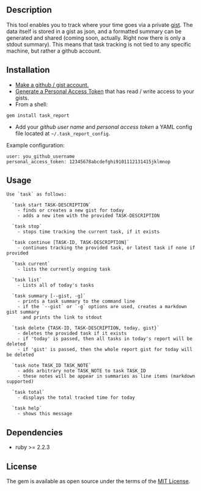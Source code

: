 ## Description

This tool enables you to track where your time goes via a private [gist](https://gist.github.com). The data itself is stored in a gist as json, and a formatted summary can be generated and shared (coming soon, actually. Right now there is only a stdout summary). This means that task tracking is not tied to any specific machine, but rather a github account.

## Installation

- [Make a github / gist account.](https://github.com/join?return_to=https%3A%2F%2Fgist.github.com%2F%3Fsignup%3Dtrue&source=header-gist)
- [Generate a Personal Access Token](https://help.github.com/articles/creating-an-access-token-for-command-line-use/) that has read / write access to your gists.
- From a shell:
```shell
gem install task_report
```

- Add your *github user name* and *personal access token* a YAML config file located at `~/.task_report_config`.

Example configuration:
```
user: you_github_username
personal_access_token: 12345678abcdefghi9101112131415jklmnop
```

## Usage

```
Use `task` as follows:

  `task start TASK-DESCRIPTION`
    - finds or creates a new gist for today
    - adds a new item with the provided TASK-DESCRIPTION

  `task stop`
    - stops time tracking the current task, if it exists

  `task continue [TASK-ID, TASK-DESCRIPTION]`
    - continues tracking the provided task, or latest task if none if provided

  `task current`
    - lists the currently ongoing task

  `task list`
    - Lists all of today's tasks

  `task summary [--gist, -g]`
    - prints a task summary to the command line
    - if the `--gist` or `-g` options are used, creates a markdown gist summary
      and prints the link to stdout

  `task delete {TASK-ID, TASK-DESCRIPTION, today, gist}`
    - deletes the provided task if it exists
    - if 'today' is passed, then all tasks in today's report will be deleted
    - if 'gist' is passed, then the whole report gist for today will be deleted

  `task note TASK_ID TASK_NOTE`
    - adds arbitrary note TASK_NOTE to task TASK_ID
    - these notes will be appear in summaries as line items (markdown supported)

  `task total`
    - displays the total tracked time for today

  `task help`
    - shows this message
```

## Dependencies

- ruby >= 2.2.3

## License

The gem is available as open source under the terms of the [MIT License](http://opensource.org/licenses/MIT).
